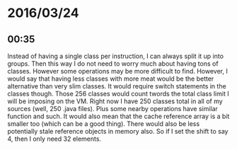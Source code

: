# 2016/03/24

## 00:35

Instead of having a single class per instruction, I can always split it up
into groups. Then this way I do not need to worry much about having tons of
classes. However some operations may be more difficult to find. However, I
would say that having less classes with more meat would be the better
alternative than very slim classes. It would require switch statements in the
classes though. Those 256 classes would count twords the total class limit I
will be imposing on the VM. Right now I have 250 classes total in all of my
sources (well, 250 .java files). Plus some nearby operations have similar
function and such. It would also mean that the cache reference array is a bit
smaller too (which can be a good thing). There would also be less potentially
stale reference objects in memory also. So if I set the shift to say 4, then
I only need 32 elements.


